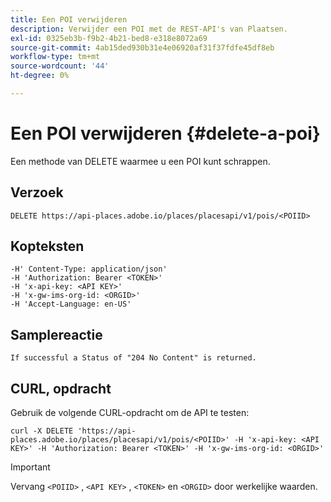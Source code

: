 ```yaml
---
title: Een POI verwijderen
description: Verwijder een POI met de REST-API's van Plaatsen.
exl-id: 0325eb3b-f9b2-4b21-bed8-e318e8072a69
source-git-commit: 4ab15ded930b31e4e06920af31f37fdfe45df8eb
workflow-type: tm+mt
source-wordcount: '44'
ht-degree: 0%

---
```


# Een POI verwijderen {#delete-a-poi}

Een methode van DELETE waarmee u een POI kunt schrappen.

## Verzoek

```text
DELETE https://api-places.adobe.io/places/placesapi/v1/pois/<POIID>
```

## Kopteksten

```text
-H' Content-Type: application/json'  
-H 'Authorization: Bearer <TOKEN>'  
-H 'x-api-key: <API KEY>'  
-H 'x-gw-ims-org-id: <ORGID>'  
-H 'Accept-Language: en-US'
```

## Samplereactie

```text
If successful a Status of "204 No Content" is returned.
```

## CURL, opdracht

Gebruik de volgende CURL-opdracht om de API te testen:

```text
curl -X DELETE 'https://api-places.adobe.io/places/placesapi/v1/pois/<POIID>' -H 'x-api-key: <API KEY>' -H 'Authorization: Bearer <TOKEN>' -H 'x-gw-ims-org-id: <ORGID>'
```

>[!IMPORTANT]
>
>Vervang `<POIID>` , `<API KEY>` , `<TOKEN>` en `<ORGID>` door werkelijke waarden.
